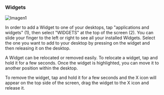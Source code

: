 ### Widgets

![Imagen1](http://static.energysistem.com/images/manuals/42259/543d03b1ecd8f.jpg)

In order to add a Widget to one of your desktops, tap "applications and widgets" (1), then select "WIDGETS" at the top of the screen (2). You can slide your finger to the left or right to see all your installed Widgets. Select the one you want to add to your desktop by pressing on the widget and then releasing it on the desktop.

A Widget can be relocated or removed easily. To relocate a widget, tap and hold it for a few seconds. Once the widget is highlighted, you can move it to another position within the desktop.

To remove the widget, tap and hold it for a few seconds and the X icon will appear on the top side of the screen, drag the widget to the X icon and release it.


